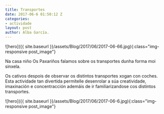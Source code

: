 ```yaml
---
title: Transportes
date: 2017-06-6 01:50:12 Z
categories:
- actividade
layout: post
author: Alba García.
---
```


![hero]({{ site.baseurl }}/assets/Blog/2017/06/2017-06-66.jpg){:class="img-responsive post_image"}
<br>

Na casa niño Os Paxariños falamos sobre os transportes dunha forma moi sinxela.

Os cativos despois de observar os distintos transportes xogan con coches. Esta actividade tan divertida permítelle desenrolar a súa creatividade, imaxinación  e concentracción ademáis de ir familiarizandose cos distintos transportes.

![hero]({{ site.baseurl }}/assets/Blog/2017/06/2017-06-6.jpg){:class="img-responsive post_image"}
<br>